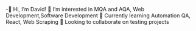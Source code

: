-👋 Hi, I’m David!
👀 I’m interested in MQA and AQA, Web Development,Software Development
🌱 Currently learning Automation QA, React, Web Scraping
💼 Looking to collaborate on testing projects

